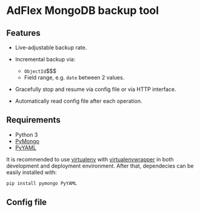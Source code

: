 # AdFlex MongoDB backup tool

## Features

* Live-adjustable backup rate.

* Incremental backup via:
  - `ObjectId`$$$
  - Field range, e.g. `date` between 2 values.

* Gracefully stop and resume via config file or via HTTP interface.

* Automatically read config file after each operation.

## Requirements

* Python 3
* [PyMongo](http://api.mongodb.org/python/current/)
* [PyYAML](http://pyyaml.org/wiki/PyYAMLDocumentation)

It is recommended to use [virtualenv](https://virtualenv.pypa.io/en/latest/)
with [virtualenvwrapper](https://virtualenvwrapper.readthedocs.org/en/latest/)
in both development and deployment environment.  After that, dependecies can
be easily installed with:

```sh
pip install pymongo PyYAML
```

## Config file
